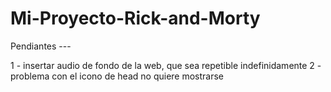 # Mi-Proyecto-Rick-and-Morty

Pendiantes ---

1 - insertar audio de fondo de la web, que sea repetible indefinidamente
2 - problema con el icono de head no quiere mostrarse

